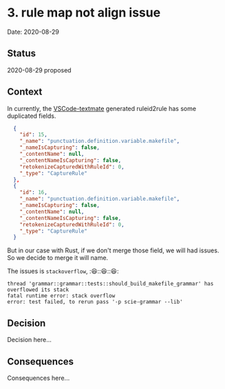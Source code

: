 # 3. rule map not align issue

Date: 2020-08-29

## Status

2020-08-29 proposed

## Context

In currently, the [VSCode-textmate](https://github.com/microsoft/vscode-textmate) generated ruleid2rule has some duplicated fields.

```json
  {
    "id": 15,
    "_name": "punctuation.definition.variable.makefile",
    "_nameIsCapturing": false,
    "_contentName": null,
    "_contentNameIsCapturing": false,
    "retokenizeCapturedWithRuleId": 0,
    "_type": "CaptureRule"
  },
  {
    "id": 16,
    "_name": "punctuation.definition.variable.makefile",
    "_nameIsCapturing": false,
    "_contentName": null,
    "_contentNameIsCapturing": false,
    "retokenizeCapturedWithRuleId": 0,
    "_type": "CaptureRule"
  }
```

But in our case with Rust, if we don't merge those field, we will had issues. So we decide to merge it will name.

The issues is `stackoverflow`, ::laughing::::laughing::::laughing::

```
thread 'grammar::grammar::tests::should_build_makefile_grammar' has overflowed its stack
fatal runtime error: stack overflow
error: test failed, to rerun pass '-p scie-grammar --lib'
```


## Decision

Decision here...

## Consequences

Consequences here...
